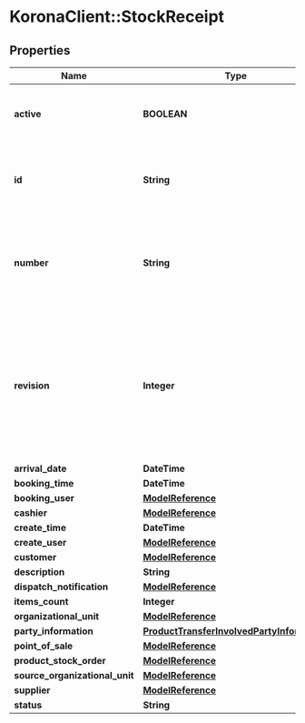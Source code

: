 # KoronaClient::StockReceipt

## Properties
Name | Type | Description | Notes
------------ | ------------- | ------------- | -------------
**active** | **BOOLEAN** | indicates whether the object is active for use or not | [optional] 
**id** | **String** | global object uuid (xxxxxxxx-xxxx-xxxx-xxxx-xxxxxxxxxxxx) | [optional] 
**number** | **String** | number of the object, like it is set in backoffice; will be removed when active&#x3D;false | [optional] 
**revision** | **Integer** | the revision number of the object. revision numbers are unique per object-type. there is is no object of the same type with identical revision numbers. | [optional] 
**arrival_date** | **DateTime** |  | [optional] 
**booking_time** | **DateTime** |  | [optional] 
**booking_user** | [**ModelReference**](ModelReference.md) |  | [optional] 
**cashier** | [**ModelReference**](ModelReference.md) |  | [optional] 
**create_time** | **DateTime** |  | [optional] 
**create_user** | [**ModelReference**](ModelReference.md) |  | [optional] 
**customer** | [**ModelReference**](ModelReference.md) |  | [optional] 
**description** | **String** |  | [optional] 
**dispatch_notification** | [**ModelReference**](ModelReference.md) |  | [optional] 
**items_count** | **Integer** |  | [optional] 
**organizational_unit** | [**ModelReference**](ModelReference.md) |  | [optional] 
**party_information** | [**ProductTransferInvolvedPartyInformation**](ProductTransferInvolvedPartyInformation.md) |  | [optional] 
**point_of_sale** | [**ModelReference**](ModelReference.md) |  | [optional] 
**product_stock_order** | [**ModelReference**](ModelReference.md) |  | [optional] 
**source_organizational_unit** | [**ModelReference**](ModelReference.md) |  | [optional] 
**supplier** | [**ModelReference**](ModelReference.md) |  | [optional] 
**status** | **String** |  | [optional] 



